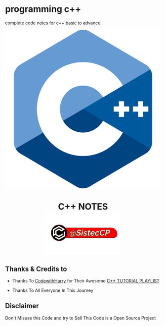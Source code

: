# programming c++
complete code notes for c++ basic to advance

<p align="center">
<img src="img/cpp.png" width="512" height="512">
</p>
<h1 align="center">
  <b>C++ NOTES</b><br>
 <a href="https://telegram.dog/SistecCP"><img src="img/tag.png" width="240" height="135"></a>
</h1>




## Thanks & Credits to 

 - Thanks To [CodewithHarry](https://youtube.com/codewithharry) for Their Awesome [C++ TUTORIAL PLAYLIST](https://youtube.com/playlist?list=PLu0W_9lII9agpFUAlPFe_VNSlXW5uE0YL) 
 
 - Thanks To All Everyone In This Journey


## Disclaimer

 <p> Don't Misuse this Code and try to Sell This Code is a Open Source Project
